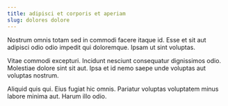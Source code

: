 ```yaml
---
title: adipisci et corporis et aperiam
slug: dolores dolore
---
```


Nostrum omnis totam sed in commodi facere itaque id. Esse et sit aut adipisci odio odio impedit qui doloremque. Ipsam ut sint voluptas.

Vitae commodi excepturi. Incidunt nesciunt consequatur dignissimos odio. Molestiae dolore sint sit aut. Ipsa et id nemo saepe unde voluptas aut voluptas nostrum.

Aliquid quis qui. Eius fugiat hic omnis. Pariatur voluptas voluptatem minus labore minima aut. Harum illo odio.
